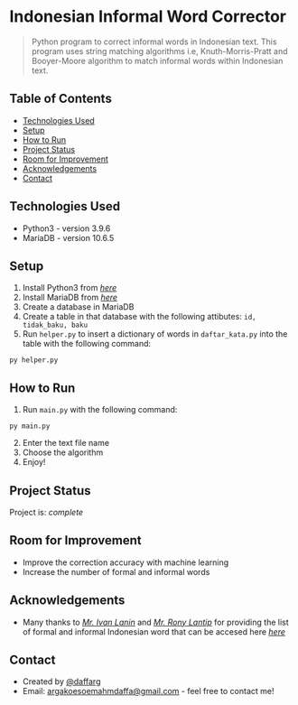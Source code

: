 # Indonesian Informal Word Corrector
> Python program to correct informal words in Indonesian text. This program uses string matching algorithms i.e, Knuth-Morris-Pratt and Booyer-Moore algorithm to match informal words within Indonesian text.

## Table of Contents
* [Technologies Used](#technologies-used)
* [Setup](#setup)
* [How to Run](#how-to-run)
* [Project Status](#project-status)
* [Room for Improvement](#room-for-improvement)
* [Acknowledgements](#acknowledgements)
* [Contact](#contact)


## Technologies Used
- Python3 - version 3.9.6
- MariaDB - version 10.6.5


## Setup
1. Install Python3 from [_here_](https://www.python.org/downloads/)
2. Install MariaDB from [_here_](https://mariadb.org/download/?t=mariadb&p=mariadb&r=10.6.8&os=windows&cpu=x86_64&pkg=msi&m=nus)
4. Create a database in MariaDB
5. Create a table in that database with the following attibutes: `id, tidak_baku, baku`
6. Run `helper.py` to insert a dictionary of words in `daftar_kata.py` into the table with the following command:
```
py helper.py
```

## How to Run
1. Run `main.py` with the following command:
```
py main.py
```
2. Enter the text file name
3. Choose the algorithm
4. Enjoy!

## Project Status
Project is: _complete_


## Room for Improvement
- Improve the correction accuracy with machine learning
- Increase the number of formal and informal words


## Acknowledgements
- Many thanks to [_Mr. Ivan Lanin_](https://github.com/ivanlanin) and [_Mr. Rony Lantip_](https://github.com/lantip) for providing the list of formal and informal Indonesian word that can be accesed here [_here_](https://github.com/lantip/baku-tidak-baku)


## Contact
- Created by [@daffarg](https://github.com/daffarg) 
- Email: argakoesoemahmdaffa@gmail.com - feel free to contact me!